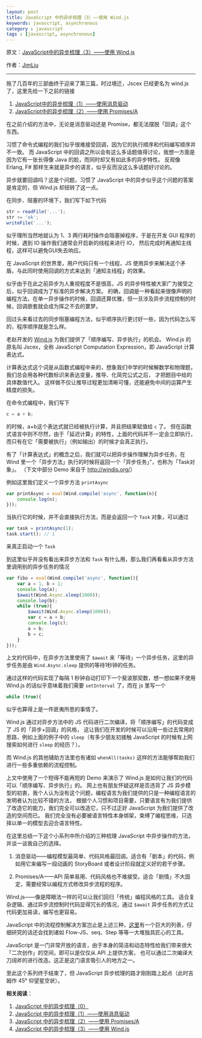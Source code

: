 ```yaml
---
layout: post
title: JavaScript 中的异步梳理（3）——使用 Wind.js
keywords: javascript, asynchronous
category : javascript
tags : [javascript, asynchronous]
---
```


原文：[JavaScript中的异步梳理（3）——使用 Wind.js](http://jimliu.net/?p=191)

作者：[JimLiu](http://jimliu.net)

----------------------------------------------------

拖了几百年的三部曲终于迎来了第三篇，时过境迁，Jscex 已经更名为 wind.js 了，这里先给一下之前的链接

1. [JavaScript中的异步梳理（1）——使用消息驱动](http://justjavac.com/javascript/2013/08/08/asynchronous-in-javascript-1-message-driven.html)
2. [JavaScript中的异步梳理（2）——使用 Promises/A](http://justjavac.com/javascript/2013/08/08/asynchronous-in-javascript-2-promises-a.html)

在之前介绍的方法中，无论是消息驱动还是 Promise，都无法摆脱「回调」这个东西。

习惯了命令式编程的我们似乎很难接受回调，因为它的执行顺序和代码编写顺序并不一致。
而 JavaScript 中的回调之所以会有这么多话题值得讨论，我想一方面是因为它有一张长得像 Java 的脸，而同时却又有如此多的异步特性。
反观像 Erlang, F# 那样生来就是异步的语言，似乎反而没这么多话题好讨论的。

异步就要回调吗？这是个问题，习惯了 JavaScript 中的异步似乎这个问题的答案是肯定的，但 Wind.js 却扭转了这一点。

在同步、阻塞的环境下，我们写下如下代码

```javascript
str = readFile('...');
str += 'ok';
writeFile('...');
```

似乎理所当然地就认为 1、3 两行耗时操作会阻塞掉程序，于是在开发 GUI 程序的时候，遇到 IO 操作我们通常会开启新的线程来进行 IO，
然后完成时再通知主线程，这样可以避免GUI失去响应。

在 JavaScript 的世界里，用户代码只有一个线程，JS 使用异步来解决这个矛盾，与此同时使用回调的方式来达到「通知主线程」的效果。

似乎由于在此之前异步为人重视程度不是很高，JS 的异步特性被大家广为接受之后，似乎回调成为了标准的异步解决方案。
的确，回调是一种看起来很像声明的编程方法，在单一异步操作的时候，回调还算优雅，但一旦涉及异步流程控制的时候，回调嵌套就会成为挥之不去的噩梦。

回过头来看过去的同步阻塞编程方法，似乎顺序执行更讨好一些，因为代码怎么写的，程序顺序就是怎么样。

老赵开发的 [Wind.js](http://windjs.org/) 为我们提供了「顺序编写、异步执行」的机会。
Wind.js 的原名叫 Jscex，全称 JavaScript Computation Expression，即 JavaScript 计算表达式。

计算表达式这个词是从函数式编程中来的，想象我们中学的时候解数学和物理题，我们总会用各种代数标识来表达变量，推导、化简完公式之后，
才把题目中给的具体数值代入。
这样做不仅让推导过程更加清晰可懂，还能避免中间的运算产生精度的损失。

在命令式编程中，我们写下

```javascript
c = a + b;
```

的时候，a+b这个表达式就已经被执行计算，并且把结果赋值给 `c` 了。
但在函数式语言中则不尽然，由于「延迟计算」的特性，上面的代码并不一定会立即执行，而只有在它「需要被执行」（例如输出）的时候才会真正执行。

有了「计算表达式」的概念之后，我们就可以把异步操作理解为异步任务，在 Wind 里一个「异步方法」执行的时候将返回一个「异步任务」”，也称为「Task对象」。
（下文中部分 Demo 来自于 <http://windjs.org/>）

例如这里我们定义一个异步方法 `printAsync`

```javascript
var printAsync = eval(Wind.compile('async', function(n){
	console.log(n);
}));
```

当执行它的时候，并不会直接执行方法，而是会返回一个 `Task` 对象，可以通过

```javascript
var task = printAsync(1);
task.start(); // 1
```

来真正启动一个 `Task`

到这里似乎并没有看出来异步方法和 `Task` 有什么用，那么我们再看看从异步方法里调用别的异步任务的情况

```javascript
var fibo = eval(Wind.compile('async', function(){
	var a = 1, b = 1;
	console.log(a);
	$await(Wind.Async.sleep(1000));
	console.log(b);
	while (true){
		$await(Wind.Async.sleep(1000));
		var c = a + b;
		console.log(c);
		a = b;
		b = c;
	}   
}));
```

上文的代码中，在异步方法里使用了 `$await` 来「等待」一个异步任务，这里的异步任务是由 `Wind.Async.sleep` 提供的等待1秒钟的任务。

通过这样的代码实现了每隔 1 秒钟自动打印下一个斐波那契数，想一想如果不使用 Wind.js 的话似乎意味着我们需要 `setInterval` 了，而在 js 里写一个

```javascript
while (true){
```

似乎也算得上是一件匪夷所思的事情了。

Wind.js 通过对异步方法中的 JS 代码进行二次编译，将「顺序编写」的代码变成了 JS 的「异步+回调」的风格，
这让我们在开发的时候可以沿用一些过去常用的思路，例如上面的例子中的 `sleep`（有多少朋友初接触 JavaScript 的时候有上网搜索如何进行 `sleep` 的经历？）。

而 Wind.js 的其他辅助方法里也有诸如 `whenAll(tasks)` 这样的方法能够帮助我们进行一些多重依赖的流程控制。

上文中使用了一个短得不能再短的 Demo 来演示了 Wind.js 是如何让我们的代码可以「顺序编写、异步执行」的。
网上也有朋友怀疑这样是否违背了 JS 异步模型的初衷，我个人认为没有这个问题，编程语言为我们提供的只是一种编程语言的发明者认为比较不错的方法，
根据个人习惯和项目需要，只要语言有为我们提供了改造它的能力，我们完全可以改造它，只不过正好 JavaScript 为我们提供了改造的空间而已。
我们完全没有必要被语言特性本身绑架，束缚了编程思维，只选择以单一的模型去迎合语言特性。

在这里总结一下这个小系列中所介绍的三种梳理 JavaScript 中异步操作的方法，并谈一谈我自己的选择。

1. 消息驱动——编程模型最简单、代码风格最回调。适合有「剧本」的代码，例如用它来编写一段动画的 StoryBoard 或者设计阶段就定义好的若干步骤。

2. Promises/A——API 简单易用、代码风格也不难接受。适合「剧情」不大固定，需要经常以编程方式修改异步流程的程序。

Wind.js——像是障眼法一样的可以让我们回归「传统」编程风格的工具。
适合复杂逻辑、通过异步流控制时代码显得冗长的情况，通过 `$await` 异步任务的方式让代码更加易读，编写也更容易。

JavaScript 中的流程控制解决方案岂止是上述三种，[这里][async-flow]有一个巨大的列表，仔细研究的话还会找到诸如 Flow-JS、seq、Step 等等一大堆独具匠心的工具。

[async-flow]: https://github.com/joyent/node/wiki/modules#wiki-async-flow "Control flow / Async goodies"

JavaScript 是一门非常开放的语言，由于本身的简洁和动态特性给我们带来很大「二次创作」的空间，即可以是仅仅从 API 上提供方案，
也可以通过二次编译大刀阔斧的进行改造。这正是这门语言吸引人的地方之一。

至此这个系列终于结束了，但 JavaScript 异步梳理的路才刚刚踏上起点（此时吉姆作 45° 仰望星空状）。

**相关阅读**：

1. [JavaScript 中的异步梳理（0）](http://justjavac.com/javascript/2013/08/08/asynchronous-in-javascript-0.html)
2. [JavaScript 中的异步梳理（1）——使用消息驱动](http://justjavac.com/javascript/2013/08/08/asynchronous-in-javascript-1-message-driven.html)
3. [JavaScript 中的异步梳理（2）——使用 Promises/A](http://justjavac.com/javascript/2013/08/08/asynchronous-in-javascript-2-promises-a.html)
4. [JavaScript 中的异步梳理（3）——使用 Wind.js](http://justjavac.com/javascript/2013/08/08/asynchronous-in-javascript-3-windjs.html)
